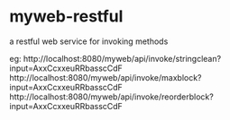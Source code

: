 # myweb-restful
a restful web service for invoking methods

eg:
http://localhost:8080/myweb/api/invoke/stringclean?input=AxxCcxxeuRRbasscCdF
http://localhost:8080/myweb/api/invoke/maxblock?input=AxxCcxxeuRRbasscCdF
http://localhost:8080/myweb/api/invoke/reorderblock?input=AxxCcxxeuRRbasscCdF
